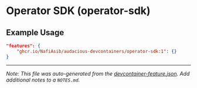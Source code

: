
# Operator SDK (operator-sdk)



## Example Usage

```json
"features": {
    "ghcr.io/NafiAsib/audacious-devcontainers/operator-sdk:1": {}
}
```





---

_Note: This file was auto-generated from the [devcontainer-feature.json](https://github.com/NafiAsib/audacious-devcontainers/blob/main/src/operator-sdk/devcontainer-feature.json).  Add additional notes to a `NOTES.md`._
